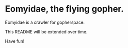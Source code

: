 # Eomyidae, the flying gopher.

Eomyidae is a crawler for gopherspace.

This README will be extended over time.


Have fun!

